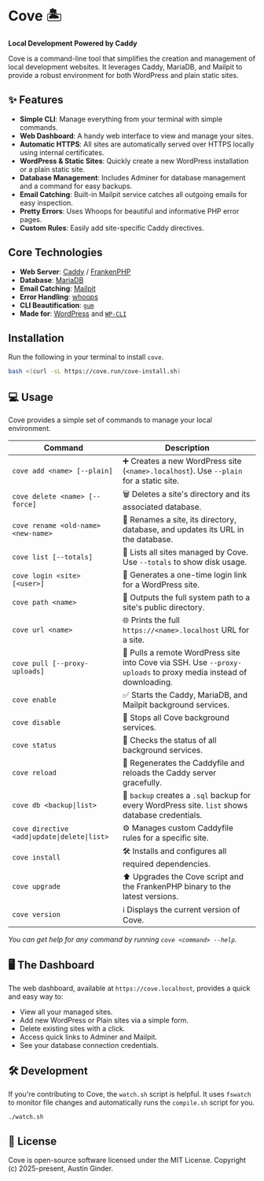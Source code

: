 # Cove 🏝️

**Local Development Powered by Caddy**

Cove is a command-line tool that simplifies the creation and management of local development websites. It leverages Caddy, MariaDB, and Mailpit to provide a robust environment for both WordPress and plain static sites.

## ✨ Features

  * **Simple CLI**: Manage everything from your terminal with simple commands.
  * **Web Dashboard**: A handy web interface to view and manage your sites.
  * **Automatic HTTPS**: All sites are automatically served over HTTPS locally using internal certificates.
  * **WordPress & Static Sites**: Quickly create a new WordPress installation or a plain static site.
  * **Database Management**: Includes Adminer for database management and a command for easy backups.
  * **Email Catching**: Built-in Mailpit service catches all outgoing emails for easy inspection.
  * **Pretty Errors**: Uses Whoops for beautiful and informative PHP error pages.
  * **Custom Rules**: Easily add site-specific Caddy directives.

## Core Technologies

  * **Web Server**: [Caddy](https://caddyserver.com/) / [FrankenPHP](https://frankenphp.dev/)
  * **Database**: [MariaDB](https://mariadb.org/)
  * **Email Catching**: [Mailpit](https://mailpit.axllent.org/)
  * **Error Handling**: [whoops](https://filp.github.io/whoops/)
  * **CLI Beautification**: [`gum`](https://github.com/charmbracelet/gum)
  * **Made for**: [WordPress](https://wordpress.org) and [`WP-CLI`](https://wp-cli.org/)

## Installation

Run the following in your terminal to install `cove`.

```bash
bash <(curl -sL https://cove.run/cove-install.sh)
```

## 💻 Usage

Cove provides a simple set of commands to manage your local environment.

| Command | Description |
| --- | --- |
| `cove add <name> [--plain]` | ➕ Creates a new WordPress site (`<name>.localhost`). Use `--plain` for a static site. |
| `cove delete <name> [--force]` | 🗑️ Deletes a site's directory and its associated database. |
| `cove rename <old-name> <new-name>` | 🔄 Renames a site, its directory, database, and updates its URL in the database. |
| `cove list [--totals]` | 📝 Lists all sites managed by Cove. Use `--totals` to show disk usage. |
| `cove login <site> [<user>]` | 🔑 Generates a one-time login link for a WordPress site. |
| `cove path <name>` | 📁 Outputs the full system path to a site's public directory. |
| `cove url <name>` | 🌐 Prints the full `https://<name>.localhost` URL for a site. |
| `cove pull [--proxy-uploads]` | 🔽 Pulls a remote WordPress site into Cove via SSH. Use `--proxy-uploads` to proxy media instead of downloading. |
| `cove enable` | ✅ Starts the Caddy, MariaDB, and Mailpit background services. |
| `cove disable` | 🛑 Stops all Cove background services. |
| `cove status` | 🔎 Checks the status of all background services. |
| `cove reload` | 🔄 Regenerates the Caddyfile and reloads the Caddy server gracefully. |
| `cove db <backup\|list>` | 💾 `backup` creates a `.sql` backup for every WordPress site. `list` shows database credentials. |
| `cove directive <add\|update\|delete\|list>` | ⚙️ Manages custom Caddyfile rules for a specific site. |
| `cove install` | 🛠️ Installs and configures all required dependencies. |
| `cove upgrade` | ⬆️ Upgrades the Cove script and the FrankenPHP binary to the latest versions. |
| `cove version` | ℹ️ Displays the current version of Cove. |

*You can get help for any command by running `cove <command> --help`.*

## 🖥️ The Dashboard

The web dashboard, available at `https://cove.localhost`, provides a quick and easy way to:

  * View all your managed sites.
  * Add new WordPress or Plain sites via a simple form.
  * Delete existing sites with a click.
  * Access quick links to Adminer and Mailpit.
  * See your database connection credentials.

## 🛠️ Development

If you're contributing to Cove, the `watch.sh` script is helpful. It uses `fswatch` to monitor file changes and automatically runs the `compile.sh` script for you.

```bash
./watch.sh
```

## 📜 License

Cove is open-source software licensed under the MIT License.
Copyright (c) 2025-present, Austin Ginder.